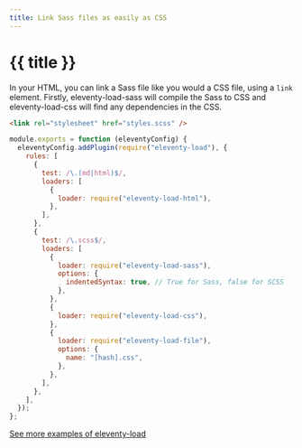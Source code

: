 ```yaml
---
title: Link Sass files as easily as CSS
---
```


# {{ title }}

In your HTML, you can link a Sass file like you would a CSS file, using a `link` element. Firstly, eleventy-load-sass will compile the Sass to CSS and eleventy-load-css will find any dependencies in the CSS.

```html {data-file="index.html"}
<link rel="stylesheet" href="styles.scss" />
```

```js {data-file=".eleventy.js"}
module.exports = function (eleventyConfig) {
  eleventyConfig.addPlugin(require("eleventy-load"), {
    rules: [
      {
        test: /\.(md|html)$/,
        loaders: [
          {
            loader: require("eleventy-load-html"),
          },
        ],
      },
      {
        test: /\.scss$/,
        loaders: [
          {
            loader: require("eleventy-load-sass"),
            options: {
              indentedSyntax: true, // True for Sass, false for SCSS
            },
          },
          {
            loader: require("eleventy-load-css"),
          },
          {
            loader: require("eleventy-load-file"),
            options: {
              name: "[hash].css",
            },
          },
        ],
      },
    ],
  });
};
```

<div class="content__links">

[See more examples of eleventy-load](/examples/)

</div>
